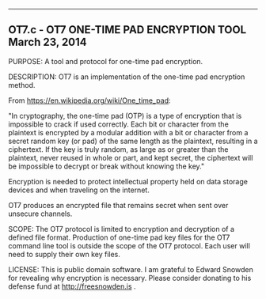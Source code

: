 --------------------------------------------------------------------------------
OT7.c - OT7 ONE-TIME PAD ENCRYPTION TOOL                          March 23, 2014
--------------------------------------------------------------------------------

PURPOSE: A tool and protocol for one-time pad encryption.

DESCRIPTION: OT7 is an implementation of the one-time pad encryption method. 

From https://en.wikipedia.org/wiki/One_time_pad:

"In cryptography, the one-time pad (OTP) is a type of encryption that is 
impossible to crack if used correctly. Each bit or character from the plaintext 
is encrypted by a modular addition with a bit or character from a secret random 
key (or pad) of the same length as the plaintext, resulting in a ciphertext. If 
the key is truly random, as large as or greater than the plaintext, never reused 
in whole or part, and kept secret, the ciphertext will be impossible to decrypt 
or break without knowing the key."

Encryption is needed to protect intellectual property held on data storage 
devices and when traveling on the internet.

OT7 produces an encrypted file that remains secret when sent over unsecure 
channels.  

SCOPE: The OT7 protocol is limited to encryption and decryption of a defined 
file format. Production of one-time pad key files for the OT7 command line tool
is outside the scope of the OT7 protocol. Each user will need to supply their
own key files.
 
LICENSE: This is public domain software. I am grateful to Edward Snowden for
revealing why encryption is necessary. Please consider donating to his defense 
fund at http://freesnowden.is . 
